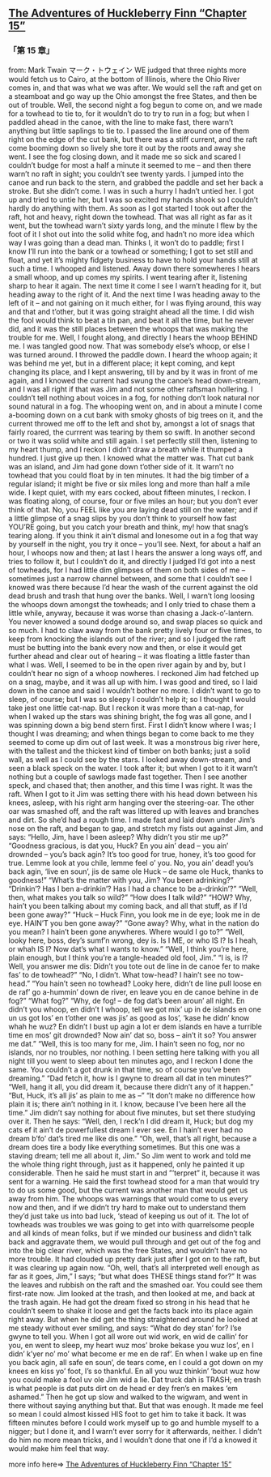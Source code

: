 ## [The Adventures of Huckleberry Finn “Chapter 15”](https://www.beanreading.com/ja/article/781?source=github )  
###  「第 15 章」 
  from:  Mark Twain マーク・トウェイン 
WE judged that three nights more would fetch us to Cairo, at the bottom of Illinois, where the Ohio River comes in, and that was what we was after. We would sell the raft and get on a steamboat and go way up the Ohio amongst the free States, and then be out of trouble.
Well, the second night a fog begun to come on, and we made for a towhead to tie to, for it wouldn’t do to try to run in a fog; but when I paddled ahead in the canoe, with the line to make fast, there warn’t anything but little saplings to tie to. I passed the line around one of them right on the edge of the cut bank, but there was a stiff current, and the raft come booming down so lively she tore it out by the roots and away she went. I see the fog closing down, and it made me so sick and scared I couldn’t budge for most a half a minute it seemed to me – and then there warn’t no raft in sight; you couldn’t see twenty yards. I jumped into the canoe and run back to the stern, and grabbed the paddle and set her back a stroke. But she didn’t come. I was in such a hurry I hadn’t untied her. I got up and tried to untie her, but I was so excited my hands shook so I couldn’t hardly do anything with them.
As soon as I got started I took out after the raft, hot and heavy, right down the towhead. That was all right as far as it went, but the towhead warn’t sixty yards long, and the minute I flew by the foot of it I shot out into the solid white fog, and hadn’t no more idea which way I was going than a dead man.
Thinks I, it won’t do to paddle; first I know I’ll run into the bank or a towhead or something; I got to set still and float, and yet it’s mighty fidgety business to have to hold your hands still at such a time. I whooped and listened. Away down there somewheres I hears a small whoop, and up comes my spirits. I went tearing after it, listening sharp to hear it again. The next time it come I see I warn’t heading for it, but heading away to the right of it. And the next time I was heading away to the left of it – and not gaining on it much either, for I was flying around, this way and that and t’other, but it was going straight ahead all the time.
I did wish the fool would think to beat a tin pan, and beat it all the time, but he never did, and it was the still places between the whoops that was making the trouble for me. Well, I fought along, and directly I hears the whoop BEHIND me. I was tangled good now. That was somebody else’s whoop, or else I was turned around.
I throwed the paddle down. I heard the whoop again; it was behind me yet, but in a different place; it kept coming, and kept changing its place, and I kept answering, till by and by it was in front of me again, and I knowed the current had swung the canoe’s head down-stream, and I was all right if that was Jim and not some other raftsman hollering. I couldn’t tell nothing about voices in a fog, for nothing don’t look natural nor sound natural in a fog.
The whooping went on, and in about a minute I come a-booming down on a cut bank with smoky ghosts of big trees on it, and the current throwed me off to the left and shot by, amongst a lot of snags that fairly roared, the currrent was tearing by them so swift.
In another second or two it was solid white and still again. I set perfectly still then, listening to my heart thump, and I reckon I didn’t draw a breath while it thumped a hundred.
I just give up then. I knowed what the matter was. That cut bank was an island, and Jim had gone down t’other side of it. It warn’t no towhead that you could float by in ten minutes. It had the big timber of a regular island; it might be five or six miles long and more than half a mile wide.
I kept quiet, with my ears cocked, about fifteen minutes, I reckon. I was floating along, of course, four or five miles an hour; but you don’t ever think of that. No, you FEEL like you are laying dead still on the water; and if a little glimpse of a snag slips by you don’t think to yourself how fast YOU’RE going, but you catch your breath and think, my! how that snag’s tearing along. If you think it ain’t dismal and lonesome out in a fog that way by yourself in the night, you try it once – you’ll see.
Next, for about a half an hour, I whoops now and then; at last I hears the answer a long ways off, and tries to follow it, but I couldn’t do it, and directly I judged I’d got into a nest of towheads, for I had little dim glimpses of them on both sides of me – sometimes just a narrow channel between, and some that I couldn’t see I knowed was there because I’d hear the wash of the current against the old dead brush and trash that hung over the banks. Well, I warn’t long loosing the whoops down amongst the towheads; and I only tried to chase them a little while, anyway, because it was worse than chasing a Jack-o’-lantern. You never knowed a sound dodge around so, and swap places so quick and so much.
I had to claw away from the bank pretty lively four or five times, to keep from knocking the islands out of the river; and so I judged the raft must be butting into the bank every now and then, or else it would get further ahead and clear out of hearing – it was floating a little faster than what I was.
Well, I seemed to be in the open river again by and by, but I couldn’t hear no sign of a whoop nowheres. I reckoned Jim had fetched up on a snag, maybe, and it was all up with him. I was good and tired, so I laid down in the canoe and said I wouldn’t bother no more. I didn’t want to go to sleep, of course; but I was so sleepy I couldn’t help it; so I thought I would take jest one little cat-nap.
But I reckon it was more than a cat-nap, for when I waked up the stars was shining bright, the fog was all gone, and I was spinning down a big bend stern first. First I didn’t know where I was; I thought I was dreaming; and when things began to come back to me they seemed to come up dim out of last week.
It was a monstrous big river here, with the tallest and the thickest kind of timber on both banks; just a solid wall, as well as I could see by the stars. I looked away down-stream, and seen a black speck on the water. I took after it; but when I got to it it warn’t nothing but a couple of sawlogs made fast together. Then I see another speck, and chased that; then another, and this time I was right. It was the raft.
When I got to it Jim was setting there with his head down between his knees, asleep, with his right arm hanging over the steering-oar. The other oar was smashed off, and the raft was littered up with leaves and branches and dirt. So she’d had a rough time.
I made fast and laid down under Jim’s nose on the raft, and began to gap, and stretch my fists out against Jim, and says:
“Hello, Jim, have I been asleep? Why didn’t you stir me up?”
“Goodness gracious, is dat you, Huck? En you ain’ dead – you ain’ drownded – you’s back agin? It’s too good for true, honey, it’s too good for true. Lemme look at you chile, lemme feel o’ you. No, you ain’ dead! you’s back agin, ‘live en soun’, jis de same ole Huck – de same ole Huck, thanks to goodness!”
“What’s the matter with you, Jim? You been adrinking?”
“Drinkin’? Has I ben a-drinkin’? Has I had a chance to be a-drinkin’?”
“Well, then, what makes you talk so wild?”
“How does I talk wild?”
“HOW? Why, hain’t you been talking about my coming back, and all that stuff, as if I’d been gone away?”
“Huck – Huck Finn, you look me in de eye; look me in de eye. HAIN’T you ben gone away?”
“Gone away? Why, what in the nation do you mean? I hain’t been gone anywheres. Where would I go to?”
“Well, looky here, boss, dey’s sumf’n wrong, dey is. Is I ME, or who IS I? Is I heah, or whah IS I? Now dat’s what I wants to know.”
“Well, I think you’re here, plain enough, but I think you’re a tangle-headed old fool, Jim.”
“I is, is I? Well, you answer me dis: Didn’t you tote out de line in de canoe fer to make fas’ to de towhead?”
“No, I didn’t. What tow-head? I hain’t see no tow-head.”
“You hain’t seen no towhead? Looky here, didn’t de line pull loose en de raf’ go a-hummin’ down de river, en leave you en de canoe behine in de fog?”
“What fog?”
“Why, de fog! – de fog dat’s been aroun’ all night. En didn’t you whoop, en didn’t I whoop, tell we got mix’ up in de islands en one un us got los’ en t’other one was jis’ as good as los’, ‘kase he didn’ know whah he wuz? En didn’t I bust up agin a lot er dem islands en have a turrible time en mos’ git drownded? Now ain’ dat so, boss – ain’t it so? You answer me dat.”
“Well, this is too many for me, Jim. I hain’t seen no fog, nor no islands, nor no troubles, nor nothing. I been setting here talking with you all night till you went to sleep about ten minutes ago, and I reckon I done the same. You couldn’t a got drunk in that time, so of course you’ve been dreaming.”
“Dad fetch it, how is I gwyne to dream all dat in ten minutes?”
“Well, hang it all, you did dream it, because there didn’t any of it happen.”
“But, Huck, it’s all jis’ as plain to me as –”
“It don’t make no difference how plain it is; there ain’t nothing in it. I know, because I’ve been here all the time.”
Jim didn’t say nothing for about five minutes, but set there studying over it. Then he says:
“Well, den, I reck’n I did dream it, Huck; but dog my cats ef it ain’t de powerfullest dream I ever see. En I hain’t ever had no dream b’fo’ dat’s tired me like dis one.”
“Oh, well, that’s all right, because a dream does tire a body like everything sometimes. But this one was a staving dream; tell me all about it, Jim.”
So Jim went to work and told me the whole thing right through, just as it happened, only he painted it up considerable. Then he said he must start in and ”’terpret” it, because it was sent for a warning. He said the first towhead stood for a man that would try to do us some good, but the current was another man that would get us away from him. The whoops was warnings that would come to us every now and then, and if we didn’t try hard to make out to understand them they’d just take us into bad luck, ‘stead of keeping us out of it. The lot of towheads was troubles we was going to get into with quarrelsome people and all kinds of mean folks, but if we minded our business and didn’t talk back and aggravate them, we would pull through and get out of the fog and into the big clear river, which was the free States, and wouldn’t have no more trouble.
It had clouded up pretty dark just after I got on to the raft, but it was clearing up again now.
“Oh, well, that’s all interpreted well enough as far as it goes, Jim,” I says; “but what does THESE things stand for?”
It was the leaves and rubbish on the raft and the smashed oar. You could see them first-rate now.
Jim looked at the trash, and then looked at me, and back at the trash again. He had got the dream fixed so strong in his head that he couldn’t seem to shake it loose and get the facts back into its place again right away. But when he did get the thing straightened around he looked at me steady without ever smiling, and says:
“What do dey stan’ for? I’se gwyne to tell you. When I got all wore out wid work, en wid de callin’ for you, en went to sleep, my heart wuz mos’ broke bekase you wuz los’, en I didn’ k’yer no’ mo’ what become er me en de raf’. En when I wake up en fine you back agin, all safe en soun’, de tears come, en I could a got down on my knees en kiss yo’ foot, I’s so thankful. En all you wuz thinkin’ ‘bout wuz how you could make a fool uv ole Jim wid a lie. Dat truck dah is TRASH; en trash is what people is dat puts dirt on de head er dey fren’s en makes ‘em ashamed.”
Then he got up slow and walked to the wigwam, and went in there without saying anything but that. But that was enough. It made me feel so mean I could almost kissed HIS foot to get him to take it back.
It was fifteen minutes before I could work myself up to go and humble myself to a nigger; but I done it, and I warn’t ever sorry for it afterwards, neither. I didn’t do him no more mean tricks, and I wouldn’t done that one if I’d a knowed it would make him feel that way.


more info here=>   [The Adventures of Huckleberry Finn “Chapter 15”](https://www.beanreading.com/ja/article/781?source=github ) 
